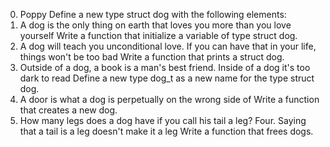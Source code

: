 0. Poppy
Define a new type struct dog with the following elements:
1. A dog is the only thing on earth that loves you more than you love yourself
Write a function that initialize a variable of type struct dog.
2. A dog will teach you unconditional love. If you can have that in your life, things won't be too bad
Write a function that prints a struct dog.
3. Outside of a dog, a book is a man's best friend. Inside of a dog it's too dark to read
Define a new type dog_t as a new name for the type struct dog.
4. A door is what a dog is perpetually on the wrong side of
Write a function that creates a new dog.
5. How many legs does a dog have if you call his tail a leg? Four. Saying that a tail is a leg doesn't make it a leg
Write a function that frees dogs.
